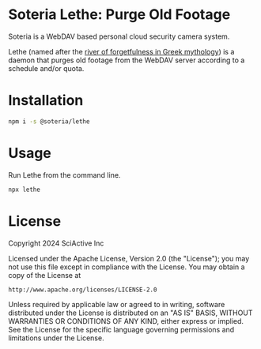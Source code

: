 # Soteria Lethe: Purge Old Footage

Soteria is a WebDAV based personal cloud security camera system.

Lethe (named after the [river of forgetfulness in Greek mythology](https://en.wikipedia.org/wiki/Lethe)) is a daemon that purges old footage from the WebDAV server according to a schedule and/or quota.

# Installation

```sh
npm i -s @soteria/lethe
```

# Usage

Run Lethe from the command line.

```sh
npx lethe
```

# License

Copyright 2024 SciActive Inc

Licensed under the Apache License, Version 2.0 (the "License");
you may not use this file except in compliance with the License.
You may obtain a copy of the License at

    http://www.apache.org/licenses/LICENSE-2.0

Unless required by applicable law or agreed to in writing, software
distributed under the License is distributed on an "AS IS" BASIS,
WITHOUT WARRANTIES OR CONDITIONS OF ANY KIND, either express or implied.
See the License for the specific language governing permissions and
limitations under the License.
